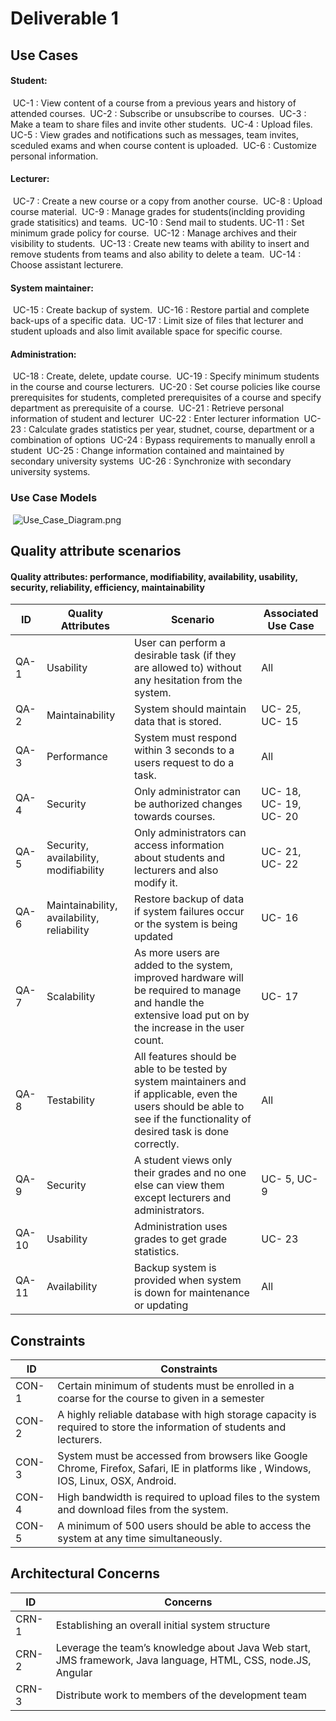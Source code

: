 # Deliverable 1

## Use Cases

#### Student:

​	UC-1 : View content of a course from a previous years and history of attended courses.
​	UC-2 : Subscribe or unsubscribe to courses.
​	UC-3 : Make a team to share files and invite other students.
​	UC-4 : Upload files.
​	UC-5 : View grades and notifications such as messages, team invites, sceduled exams and when course content is uploaded.
​	UC-6 : Customize personal information.

#### Lecturer:

​	UC-7 : Create a new course or a copy from another course.
​	UC-8 : Upload course material.
​	UC-9 : Manage grades for students(inclding providing grade statisitics) and teams.
​	UC-10 : Send mail to students.
​	UC-11 : Set minimum grade policy for course.
​	UC-12 : Manage archives and their visibility to students.
​	UC-13 : Create new teams with ability to insert and remove students from teams and also ability to delete a team.
​	UC-14 : Choose assistant lecturere.

#### System maintainer: 

​	UC-15 : Create backup of system.
​	UC-16 : Restore partial and complete back-ups of a specific data.
​	UC-17 : Limit size of files that lecturer and student uploads and also limit available space for specific course.

#### Administration:

​	UC-18 : Create, delete, update course.
​	UC-19 : Specify minimum students in the course and course lecturers.
​	UC-20 : Set course policies like course prerequisites for students, completed prerequisites of a course and specify department as prerequisite of a course.
​	UC-21 : Retrieve personal information of student and lecturer
​	UC-22 : Enter lecturer information
​	UC-23 : Calculate grades statistics per year, studnet, course, department or a combination of options
​	UC-24 : Bypass requirements to manually enroll a student 
​	UC-25 : Change information contained and maintained by secondary university systems
​	UC-26 : Synchronize with secondary university systems.

### Use Case Models

​	![Use_Case_Diagram.png](https://github.com/SOFE3650F18/project-group-25/tree/master/Deliverable1/Assets/Use_Case_Diagram.png)

## Quality attribute scenarios 

#### Quality attributes: performance, modifiability, availability, usability, security, reliability, efficiency, maintainability

| ID    | Quality Attributes                         | Scenario                                                     | Associated Use Case    |
| ----- | ------------------------------------------ | ------------------------------------------------------------ | ---------------------- |
| QA-1  | Usability                                  | User can perform a desirable task (if they are allowed to) without any hesitation from the system. | All                    |
| QA-2  | Maintainability                            | System should maintain data that is stored.                  | UC- 25, UC- 15         |
| QA-3  | Performance                                | System must respond within 3 seconds to a users request to do a task. | All                    |
| QA-4  | Security                                   | Only administrator can be authorized changes towards courses. | UC- 18, UC- 19, UC- 20 |
| QA-5  | Security, availability, modifiability      | Only administrators can access information about students and lecturers and also modify it. | UC- 21, UC- 22         |
| QA-6  | Maintainability, availability, reliability | Restore backup of data if system failures occur or the system is being updated | UC- 16                 |
| QA-7  | Scalability                                | As more users are added to the system, improved hardware will be required to manage and handle the extensive load put on by the increase in the user count. | UC- 17                 |
| QA-8  | Testability                                | All features should be able to be tested by system maintainers and if applicable, even the users should be able to see if the functionality of desired task is done correctly. | All                    |
| QA-9  | Security                                   | A student views only their grades and no one else can view them except lecturers and administrators. | UC- 5, UC- 9           |
| QA-10 | Usability                                  | Administration uses grades to get grade statistics.          | UC- 23                 |
| QA-11 | Availability                               | Backup system is provided when system is down for maintenance or updating | All                    |



## Constraints

| ID     | Constraints                                                  |
| ------ | ------------------------------------------------------------ |
| CON- 1 | Certain minimum of students must be enrolled in a coarse for the course to given in a semester |
| CON- 2 | A highly reliable database with high storage capacity is required to store the information of students and lecturers. |
| CON- 3 | System must be accessed from browsers like Google Chrome, Firefox, Safari, IE in platforms like , Windows, IOS, Linux, OSX, Android. |
| CON- 4 | High bandwidth is required to upload files to the system and download files from the system. |
| CON- 5 | A minimum of 500 users should be able to access the system at any time simultaneously. |



## Architectural Concerns

| ID    | Concerns                                                     |
| ----- | ------------------------------------------------------------ |
| CRN-1 | Establishing an overall initial system structure             |
| CRN-2 | Leverage the team’s knowledge about Java Web start, JMS framework, Java language, HTML, CSS, node.JS, Angular |
| CRN-3 | Distribute work to members of the development team           |




